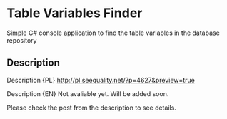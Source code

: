 # Table Variables Finder
Simple C# console application to find the table variables in the database repository

## Description
Description {PL} http://pl.seequality.net/?p=4627&preview=true

Description {EN} Not avaliable yet. Will be added soon.

Please check the post from the description to see details.
